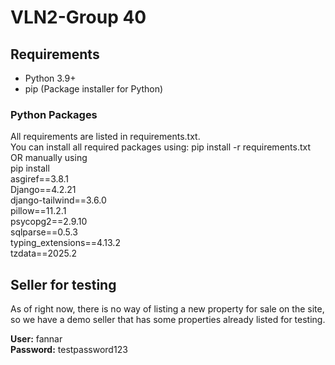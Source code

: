 # VLN2-Group 40

## Requirements
- Python 3.9+
- pip (Package installer for Python)

### Python Packages
All requirements are listed in requirements.txt.\
You can install all required packages using: pip install -r requirements.txt\
OR manually using\
pip install \
  asgiref==3.8.1 \
  Django==4.2.21 \
  django-tailwind==3.6.0 \
  pillow==11.2.1 \
  psycopg2==2.9.10 \
  sqlparse==0.5.3 \
  typing_extensions==4.13.2 \
  tzdata==2025.2


## Seller for testing
As of right now, there is no way of listing a new property for sale on the site,\
so we have a demo seller that has some properties already listed for testing.

**User:** fannar\
**Password:** testpassword123
